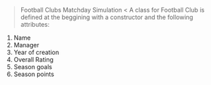 > Football Clubs Matchday Simulation <
A class for Football Club is defined at the beggining with a constructor and the following attributes:
1. Name
2. Manager
3. Year of creation
4. Overall Rating
5. Season goals
6. Season points

